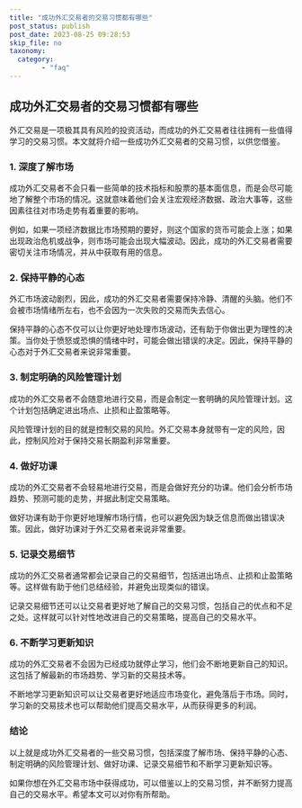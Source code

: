 ```yaml
---
title: "成功外汇交易者的交易习惯都有哪些"
post_status: publish
post_date: 2023-08-25 09:28:53
skip_file: no
taxonomy:
  category:
        - "faq"
---
```


## 成功外汇交易者的交易习惯都有哪些

外汇交易是一项极其具有风险的投资活动，而成功的外汇交易者往往拥有一些值得学习的交易习惯。本文就将介绍一些成功外汇交易者的交易习惯，以供您借鉴。

### 1. 深度了解市场

成功外汇交易者不会只看一些简单的技术指标和股票的基本面信息，而是会尽可能地了解整个市场的情况。这就意味着他们会关注宏观经济数据、政治大事等，这些因素往往对市场走势有着重要的影响。

例如，如果一项经济数据比市场预期的要好，则这个国家的货币可能会上涨；如果出现政治危机或战争，则市场可能会出现大幅波动。因此，成功的外汇交易者需要密切关注市场情况，并从中获取有用的信息。

### 2. 保持平静的心态

外汇市场波动剧烈，因此，成功的外汇交易者需要保持冷静、清醒的头脑。他们不会被市场情绪所左右，也不会因为一次失败的交易而失去信心。

保持平静的心态不仅可以让你更好地处理市场波动，还有助于你做出更为理性的决策。当你处于愤怒或恐惧的情绪中时，可能会做出错误的决定。因此，保持平静的心态对于外汇交易者来说非常重要。

### 3. 制定明确的风险管理计划

成功的外汇交易者不会随意地进行交易，而是会制定一套明确的风险管理计划。这个计划包括确定进出场点、止损和止盈策略等。

风险管理计划的目的就是控制交易的风险。外汇交易本身就带有一定的风险，因此，控制风险对于保持交易长期盈利非常重要。

### 4. 做好功课

成功的外汇交易者不会轻易地进行交易，而是会做好充分的功课。他们会分析市场趋势、预测可能的走势，并据此制定交易策略。

做好功课有助于你更好地理解市场行情，也可以避免因为缺乏信息而做出错误决策。因此，做好功课对于外汇交易者来说非常重要。

### 5. 记录交易细节

成功的外汇交易者通常都会记录自己的交易细节，包括进出场点、止损和止盈策略等。这样做有助于他们总结经验，并避免出现类似的错误。

记录交易细节还可以让交易者更好地了解自己的交易习惯，包括自己的优点和不足之处。这样就可以针对性地改进自己的交易策略，提高自己的交易水平。

### 6. 不断学习更新知识

成功的外汇交易者不会因为已经成功就停止学习，他们会不断地更新自己的知识。这包括了解最新的市场趋势、学习新的交易技术等。

不断地学习更新知识可以让交易者更好地适应市场变化，避免落后于市场。同时，学习新的交易技术也可以帮助他们提高交易水平，从而获得更多的利润。

### 结论

以上就是成功外汇交易者的一些交易习惯，包括深度了解市场、保持平静的心态、制定明确的风险管理计划、做好功课、记录交易细节和不断学习更新知识等。

如果你想在外汇交易市场中获得成功，可以借鉴以上的交易习惯，并不断努力提高自己的交易水平。希望本文可以对你有所帮助。
